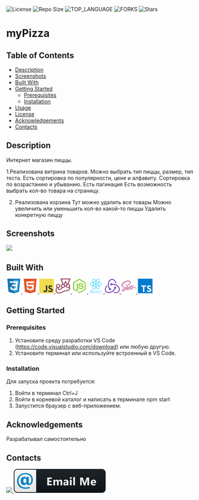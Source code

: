 ![License](https://img.shields.io/github/license/Novikov-Pavel/myPizza.svg?style=for-the-badge) ![Repo Size](https://img.shields.io/github/languages/code-size/Novikov-Pavel/myPizza.svg?style=for-the-badge) ![TOP_LANGUAGE](https://img.shields.io/github/languages/top/Novikov-Pavel/myPizza.svg?style=for-the-badge) ![FORKS](https://img.shields.io/github/forks/Novikov-Pavel/myPizza.svg?style=for-the-badge&social) ![Stars](https://img.shields.io/github/stars/Novikov-Pavel/myPizza.svg?style=for-the-badge)
    
# myPizza

## Table of Contents

- [Description](#description)
- [Screenshots](#screenshots)
- [Built With](#built-with)
- [Getting Started](#getting-started)
  - [Prerequisites](#prerequisites)
  - [Installation](#installation)
- [Usage](#usage)
- [License](#license)
- [Acknowledgements](#acknowledgements)
- [Contacts](#contacts)

## Description

Интернет магазин пиццы.

1.Реализована витрина товаров.
Можно выбрать тип пиццы, размер, тип теста.
Есть сортировка по популярности, цене и алфавиту.
Сортировка по возрастанию и убыванию.
Есть пагинация
Есть возможность выбрать кол-во товара на страницу. 

2. Реализована корзина
Тут можно удалить все товары
Можно увеличить или уменьшить кол-во какой-то пиццы
Удалить конкретную пиццу

## Screenshots

<img src="https://media.licdn.com/dms/image/D4D2DAQHYlhMZG9KEeg/profile-treasury-image-shrink_800_800/0/1690368919982?e=1691589600&v=beta&t=gDxkVCfOWTYCJBf3WiVAwhQfDsYf8M7Zq4nbN4dausk" />

## Built With

<a href="https://developer.mozilla.org/en-US/docs/Web/CSS">
  <img src="https://raw.githubusercontent.com/devicons/devicon/master/icons/css3/css3-original.svg" height="40px" width="40px" />
</a>
<a href="https://developer.mozilla.org/en-US/docs/Web/HTML">
  <img src="https://raw.githubusercontent.com/devicons/devicon/master/icons/html5/html5-original.svg" height="40px" width="40px" />
</a>
<a href="https://developer.mozilla.org/en-US/docs/Web/JavaScript">
  <img src="https://raw.githubusercontent.com/devicons/devicon/master/icons/javascript/javascript-original.svg" height="40px" width="40px" />
</a>
<a href="https://jestjs.io/">
  <img src="https://raw.githubusercontent.com/devicons/devicon/master/icons/jest/jest-plain.svg" height="40px" width="40px" />
</a>
<a href="https://nodejs.org/en/">
  <img src="https://raw.githubusercontent.com/devicons/devicon/master/icons/nodejs/nodejs-original.svg" height="40px" width="40px" />
</a>
<a href="https://reactjs.org/">
  <img src="https://raw.githubusercontent.com/devicons/devicon/master/icons/react/react-original-wordmark.svg" height="40px" width="40px" />
</a>
<a href="https://redux.js.org/">
  <img src="https://raw.githubusercontent.com/devicons/devicon/master/icons/redux/redux-original.svg" height="40px" width="40px" />
</a>
<a href="https://sass-lang.com/">
  <img src="https://raw.githubusercontent.com/devicons/devicon/master/icons/sass/sass-original.svg" height="40px" width="40px" />
</a>
<a href="https://www.typescriptlang.org/">
  <img src="https://raw.githubusercontent.com/devicons/devicon/master/icons/typescript/typescript-original.svg" height="40px" width="40px" />
</a>

## Getting Started

### Prerequisites

1. Установите среду разработки VS Code (https://code.visualstudio.com/download) или любую другую.
2. Установите терминал или используйте встроенный в VS Code. 

### Installation

Для запуска проекта потребуется:
1. Войти в терминал Ctrl+J
2. Войти в корневой каталог и написать в терминале npm start
3. Запустится браузер с веб-приложением.

## Acknowledgements

Разрабатывал самостоятельно

## Contacts

<a href="https://www.linkedin.com/in/Novikoff-Pavel" target="_blank">
  <img src="https://img.shields.io/badge/LinkedIn-0077B5?style=for-the-badge&logo=linkedin&logoColor=white" />
</a>  
<a href="mailto:react@jobfrontend.ru" target="_blank">
  <img src=https://raw.githubusercontent.com/johnturner4004/readme-generator/master/src/components/assets/images/email_me_button_icon_151852.svg />
</a>
